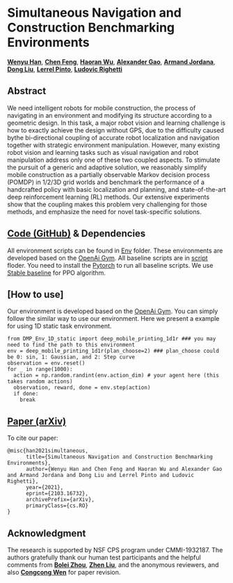 # Simultaneous Navigation and Construction Benchmarking Environments

[**Wenyu Han**](https://github.com/WenyuHan-LiNa), [**Chen Feng**](https://engineering.nyu.edu/faculty/chen-feng), [**Haoran Wu**](https://www.linkedin.com/in/haoran-lucas-ng-4053471a0/), [**Alexander Gao**](https://www.alexandergao.com/), [**Armand Jordana**](https://wp.nyu.edu/machinesinmotion/people/), [**Dong Liu**](http://mechatronics.engineering.nyu.edu/people/phd-candidates/dongdong-liu.php), [**Lerrel Pinto**](https://www.lerrelpinto.com/), [**Ludovic Righetti**](https://wp.nyu.edu/machinesinmotion/89-2/)

## Abstract
We need intelligent robots for mobile construction, the process of navigating in an environment and modifying its structure according to a geometric design. In this task, a major robot vision and learning challenge is how to exactly achieve the design without GPS, due to the difficulty caused bythe bi-directional coupling of accurate robot localization and navigation together with strategic environment manipulation. However, many existing robot vision and learning tasks such as visual navigation and robot manipulation address only one of these two coupled aspects. To stimulate the pursuit of a generic and adaptive solution, we reasonably simplify mobile construction as a partially observable Markov decision process (POMDP) in 1/2/3D grid worlds and benchmark the performance of a handcrafted policy with basic localization and planning, and state-of-the-art deep reinforcement learning (RL) methods. Our extensive experiments show that the coupling makes this problem very challenging for those methods, and emphasize the need for novel task-specific solutions.

## [Code (GitHub)](https://github.com/ai4ce/SNAC) & Dependencies
All environment scripts can be found in [Env](https://github.com/ai4ce/SNAC/tree/main/Env) folder. These environments are developed based on the [OpenAi Gym](https://gym.openai.com/). All baseline scripts are in [script](https://github.com/ai4ce/SNAC/tree/main/script) floder. You need to install the [Pytorch](https://pytorch.org/) to run all baseline scripts. We use [Stable baseline](https://github.com/openai/baselines/) for PPO algorithm. 
## [How to use]

Our environment is developed based on the [OpenAi Gym](https://gym.openai.com/). You can simply follow the similar way to use our environment. Here we present a example for using 1D static task environment.
```
from DMP_Env_1D_static import deep_mobile_printing_1d1r ### you may need to find the path to this environment 
env = deep_mobile_printing_1d1r(plan_choose=2) ### plan_choose could be 0: sin, 1: Gaussian, and 2: Step curve  
observation = env.reset()
for _ in range(1000):
  action = np.random.randint(env.action_dim) # your agent here (this takes random actions)
  observation, reward, done = env.step(action)
  if done:
    break
```

## [Paper (arXiv)](https://arxiv.org/abs/2103.16732)
To cite our paper:
```
@misc{han2021simultaneous,
      title={Simultaneous Navigation and Construction Benchmarking Environments}, 
      author={Wenyu Han and Chen Feng and Haoran Wu and Alexander Gao and Armand Jordana and Dong Liu and Lerrel Pinto and Ludovic Righetti},
      year={2021},
      eprint={2103.16732},
      archivePrefix={arXiv},
      primaryClass={cs.RO}
}
```

## Acknowledgment
 The research is supported by NSF CPS program under CMMI-1932187. The authors gratefully thank our human test participants and the helpful comments from [**Bolei Zhou**](http://bzhou.ie.cuhk.edu.hk/), [**Zhen Liu**](http://itszhen.com/), and the anonymous reviewers, and also [**Congcong Wen**](https://scholar.google.com/citations?hl=en&user=OTBgvCYAAAAJ) for paper revision.
